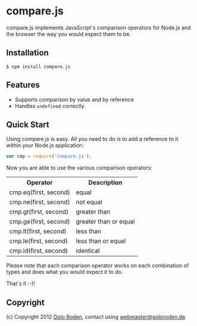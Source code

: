 # compare.js

compare.js implements JavaScript's comparison operators for Node.js and the browser the way you would expect them to be.

## Installation

    $ npm install compare.js

## Features

- Supports comparison by value and by reference
- Handles `undefined` correctly

## Quick Start

Using compare.js is easy. All you need to do is to add a reference to it within your Node.js application:

```javascript
var cmp = require('compare.js');
```

Now you are able to use the various comparison operators:

<table>
  <tr><th>Operator</th><th>Description</th></tr>
  <tr><td>cmp.eq(first, second)</td><td>equal</td></tr>
  <tr><td>cmp.ne(first, second)</td><td>not equal</td></tr>
  <tr><td>cmp.gt(first, second)</td><td>greater than</td></tr>
  <tr><td>cmp.ge(first, second)</td><td>greater than or equal</td></tr>
  <tr><td>cmp.lt(first, second)</td><td>less than</td></tr>
  <tr><td>cmp.le(first, second)</td><td>less than or equal</td></tr>
  <tr><td>cmp.id(first, second)</td><td>identical</td></tr>
</table>

Please note that each comparison operator works on each combination of types and does what you would expect it to do.

That's it :-)!

## Copyright

(c) Copyright 2012 [Golo Roden](http://www.goloroden.de), contact using webmaster@goloroden.de